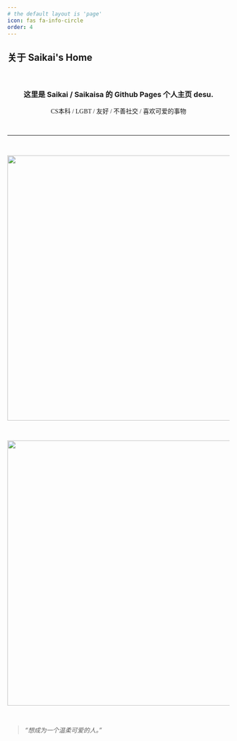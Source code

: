 ```yaml
---
# the default layout is 'page'
icon: fas fa-info-circle
order: 4
---
```

## 关于 Saikai's Home
<link rel="stylesheet" href="https://src.saikaisa.top/fonts/stylesheet.css">
<br>
<h3 align="center">这里是 Saikai / Saikaisa 的 Github Pages 个人主页 desu.</h3>

<p align="center" style="font-family: JPSimplified;">CS本科 / LGBT / 友好 / 不善社交 / 喜欢可爱的事物</p>
<br>

---

<br>

<p align="center" style="font-family: JPSimplified;">
    <a href="https://saikaisa.top" target="_blank"><img src="https://pics.saikaisa.top/profile_round.png" width="600"/></a>
</p>
<br>
<p align="center" style="font-family: JPSimplified;">
    <a href="https://osu.ppy.sh/users/17899235" target="_blank"><img src="https://osu-sig.vercel.app/card?user=Saikaisa&mode=std&lang=en&animation=true&w=650&h=378" width="600" /></a>
</p>

<br>

> *“想成为一个温柔可爱的人。”*